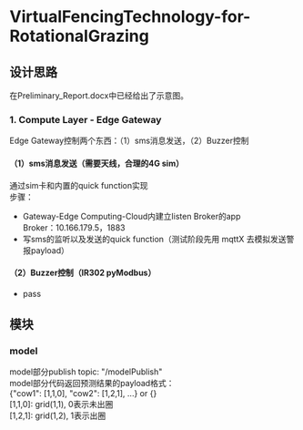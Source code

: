 # VirtualFencingTechnology-for-RotationalGrazing

## 设计思路
在Preliminary_Report.docx中已经给出了示意图。  
### 1. Compute Layer - Edge Gateway
Edge Gateway控制两个东西：（1）sms消息发送，（2）Buzzer控制  
#### （1）sms消息发送（需要天线，合理的4G sim）
通过sim卡和内置的quick function实现  
步骤：   
* Gateway-Edge Computing-Cloud内建立listen Broker的app  
  Broker：10.166.179.5，1883
* 写sms的监听以及发送的quick function（测试阶段先用 mqttX 去模拟发送警报payload）
#### （2）Buzzer控制（IR302 pyModbus）  
* pass

## 模块
### model
model部分publish topic: "/modelPublish"  
model部分代码返回预测结果的payload格式：  
{"cow1": [1,1,0], "cow2": [1,2,1], ...} or {}  
[1,1,0]: grid(1,1), 0表示未出圈  
[1,2,1]: grid(1,2), 1表示出圈